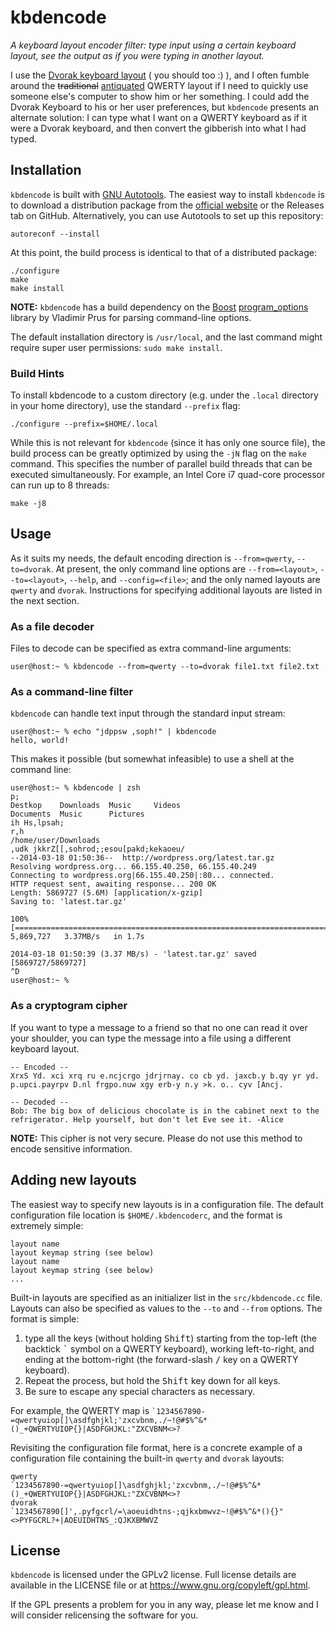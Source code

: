 # kbdencode
*A keyboard layout encoder filter: type input using a certain keyboard layout, see the output as if you were typing in another layout.*

I use the [Dvorak keyboard layout][dvorak] ( you should too :) ), and I often fumble around the <del>traditional</del> <ins>antiquated</ins> QWERTY layout if I need to quickly use someone else's computer to show him or her something. I could add the Dvorak Keyboard to his or her user preferences, but `kbdencode` presents an alternate solution: I can type what I want on a QWERTY keyboard as if it were a Dvorak keyboard, and then convert the gibberish into what I had typed.

## Installation
`kbdencode` is built with [GNU Autotools][]. The easiest way to install `kbdencode` is to download a distribution package from the [official website][kbdencode] or the Releases tab on GitHub. Alternatively, you can use Autotools to set up this repository:

```
autoreconf --install
```


At this point, the build process is identical to that of a distributed package:

```
./configure
make
make install
```

**NOTE:** `kbdencode` has a build dependency on the [Boost][] [program_options][boost-program-options] library by Vladimir Prus for parsing command-line options.

The default installation directory is `/usr/local`, and the last command might require super user permissions: `sudo make install`.

### Build Hints

To install kbdencode to a custom directory (e.g. under the `.local` directory in your home directory), use the standard `--prefix` flag:

```
./configure --prefix=$HOME/.local
```

While this is not relevant for `kbdencode` (since it has only one source file), the build process can be greatly optimized by using the `-jN` flag on the `make` command. This specifies the number of parallel build threads that can be executed simultaneously. For example, an Intel Core i7 quad-core processor can run up to 8 threads:

```
make -j8
```


## Usage
As it suits my needs, the default encoding direction is `--from=qwerty`, `--to=dvorak`. At present, the only command line options are `--from=<layout>`,   `--to=<layout>`, `--help`, and `--config=<file>`; and the only named layouts are `qwerty` and `dvorak`. Instructions for specifying additional layouts are listed in the next section.

### As a file decoder
Files to decode can be specified as extra command-line arguments:

```console
user@host:~ % kbdencode --from=qwerty --to=dvorak file1.txt file2.txt
```

### As a command-line filter
`kbdencode` can handle text input through the standard input stream:

```console
user@host:~ % echo "jdppsw ,soph!" | kbdencode
hello, world!
```

This makes it possible (but somewhat infeasible) to use a shell at the command line:

```console
user@host:~ % kbdencode | zsh
p;
Destkop    Downloads  Music     Videos
Documents  Music      Pictures
ih Hs,lpsah;
r,h
/home/user/Downloads
,udk jkkrZ[[,sohrod;;esou[pakd;kekaoeu/
--2014-03-18 01:50:36--  http://wordpress.org/latest.tar.gz
Resolving wordpress.org... 66.155.40.250, 66.155.40.249
Connecting to wordpress.org|66.155.40.250|:80... connected.
HTTP request sent, awaiting response... 200 OK
Length: 5869727 (5.6M) [application/x-gzip]
Saving to: 'latest.tar.gz'

100%[=======================================================================================>] 5,869,727   3.37MB/s   in 1.7s   

2014-03-18 01:50:39 (3.37 MB/s) - 'latest.tar.gz' saved [5869727/5869727]
^D
user@host:~ %
```

### As a cryptogram cipher
If you want to type a message to a friend so that no one can read it over your shoulder, you can type the message into a file using a different keyboard layout.

    -- Encoded --
    XrxS Yd. xci xrq ru e.ncjcrgo jdrjrnay. co cb yd. jaxcb.y b.qy yr yd.
    p.upci.payrpv D.nl frgpo.nuw xgy erb-y n.y >k. o.. cyv [Ancj.

    -- Decoded --
    Bob: The big box of delicious chocolate is in the cabinet next to the
    refrigerator. Help yourself, but don't let Eve see it. -Alice

**NOTE:** This cipher is not very secure. Please do not use this method to encode sensitive information.


## Adding new layouts
The easiest way to specify new layouts is in a configuration file. The default configuration file location is `$HOME/.kbdencoderc`, and the format is extremely simple:

    layout name
    layout keymap string (see below)
    layout name
    layout keymap string (see below)
    ...

Built-in layouts are specified as an initializer list in the `src/kbdencode.cc` file. Layouts can also be specified as values to the `--to` and `--from` options. The format is simple:

1. type all the keys (without holding <kbd>Shift</kbd>) starting from the top-left (the backtick <kbd>`</kbd> symbol on a QWERTY keyboard), working left-to-right, and ending at the bottom-right (the forward-slash <kbd>/</kbd> key on a QWERTY keyboard).
2. Repeat the process, but hold the <kbd>Shift</kbd> key down for all keys.
3. Be sure to escape any special characters as necessary.

For example, the QWERTY map is <code>`1234567890-=qwertyuiop[]\asdfghjkl;'zxcvbnm,./~!@#$%^&*()_+QWERTYUIOP{}|ASDFGHJKL:"ZXCVBNM<>?</code>

Revisiting the configuration file format, here is a concrete example of a configuration file containing the built-in `qwerty` and `dvorak` layouts:

    qwerty
    `1234567890-=qwertyuiop[]\asdfghjkl;'zxcvbnm,./~!@#$%^&*()_+QWERTYUIOP{}|ASDFGHJKL:"ZXCVBNM<>?
    dvorak
    `1234567890[]',.pyfgcrl/=\aoeuidhtns-;qjkxbmwvz~!@#$%^&*(){}"<>PYFGCRL?+|AOEUIDHTNS_:QJKXBMWVZ


## License
`kbdencode` is licensed under the GPLv2 license. Full license details are available in the LICENSE file or at https://www.gnu.org/copyleft/gpl.html.

If the GPL presents a problem for you in any way, please let me know and I will consider relicensing the software for you.

[kbdencode]: http://komputerwiz.net/kbdencode
[dvorak]: http://en.wikipedia.org/wiki/Dvorak_Simplified_Keyboard
[GNU Autotools]: http://www.gnu.org/software/automake/manual/html_node/Autotools-Introduction.html
[Boost]: http://www.boost.org
[boost-program-options]: http://www.boost.org/doc/libs/1_55_0/doc/html/program_options.html

